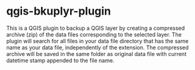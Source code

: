 # qgis-bkuplyr-plugin
This is a QGIS plugin to backup a QGIS layer by creating a compressed archive (zip) of the data files corresponding to the selected layer. The plugin will search for all files in your data file directory that has the same name as your data file, independently of the extension. The compressed archive will be saved in the same folder as original data file with current datetime stamp appended to the file name.
